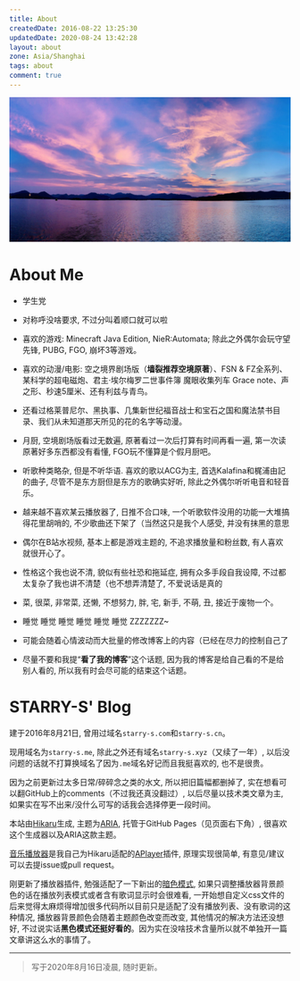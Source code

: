 ```yaml
---
title: About
createdDate: 2016-08-22 13:25:30
updatedDate: 2020-08-24 13:42:28
layout: about
zone: Asia/Shanghai
tags: about
comment: true
---
```


!["West Lake"](images/westlake.jpg "West Lake")

# About Me

 * 学生党

 * 对称呼没啥要求, 不过分叫着顺口就可以啦

 * 喜欢的游戏: Minecraft Java Edition, NieR:Automata; 除此之外偶尔会玩守望先锋, PUBG, FGO, 崩坏3等游戏。

 * 喜欢的动漫/电影: 空之境界剧场版（**墙裂推荐空境原著**）、FSN & FZ全系列、某科学的超电磁炮、君主·埃尔梅罗二世事件簿 魔眼收集列车 Grace note、声之形、秒速5厘米、还有利兹与青鸟。

 * 还看过格莱普尼尔、黑执事、几集新世纪福音战士和宝石之国和魔法禁书目录、我们从未知道那天所见的花的名字等动漫。

 * 月厨, 空境剧场版看过无数遍, 原著看过一次后打算有时间再看一遍, 第一次读原著好多东西都没有看懂, FGO玩不懂算是个假月厨吧。

 * 听歌种类略杂, 但是不听华语. 喜欢的歌以ACG为主, 首选Kalafina和梶浦由記的曲子, 尽管不是东方厨但是东方的歌确实好听, 除此之外偶尔听听电音和轻音乐。

 * 越来越不喜欢某云播放器了, 日推不合口味, 一个听歌软件没用的功能一大堆搞得花里胡哨的, 不少歌曲还下架了（当然这只是我个人感受, 并没有抹黑的意思

 * 偶尔在B站水视频, 基本上都是游戏主题的, 不追求播放量和粉丝数, 有人喜欢就很开心了。

 * 性格这个我也说不清, 貌似有些社恐和拖延症, 拥有众多手段自我设障, 不过都太复杂了我也讲不清楚（也不想弄清楚了, 不爱说话是真的

 * 菜, 很菜, 非常菜, 还懒, 不想努力, 胖, 宅, 新手, 不萌, 丑, 接近于废物一个。

 * 睡觉 睡觉 睡觉 睡觉 睡觉 睡觉 ZZZZZZZ~

 * 可能会随着心情波动而大批量的修改博客上的内容（已经在尽力的控制自己了

 * 尽量不要和我提“**看了我的博客**”这个话题, 因为我的博客是给自己看的不是给别人看的, 所以我有时会尽可能的结束这个话题。

# STARRY-S' Blog

建于2016年8月21日, 曾用过域名`starry-s.com`和`starry-s.cn`。

现用域名为`starry-s.me`, 除此之外还有域名`starry-s.xyz`（又续了一年）, 以后没问题的话就不打算换域名了因为`.me`域名好记而且我挺喜欢的, 也不是很贵。

因为之前更新过太多日常/碎碎念之类的水文, 所以把旧篇幅都删掉了, 实在想看可以翻GitHub上的comments（不过我还真没翻过）, 以后尽量以技术类文章为主, 如果实在写不出来/没什么可写的话我会选择停更一段时间。

本站由[Hikaru](https://hikaru.alynx.one/)生成, 主题为[ARIA](https://github.com/AlynxZhou/hikaru-theme-aria), 托管于GitHub Pages（见页面右下角）, 很喜欢这个生成器以及ARIA这款主题。

[音乐播放器](https://github.com/STARRY-S/hikaru-generator-aplayer)是我自己为Hikaru适配的[APlayer](https://github.com/MoePlayer/APlayer)插件, 原理实现很简单, 有意见/建议可以去提issue或pull request。

刚更新了播放器插件, 勉强适配了一下新出的[暗色模式](https://sh.alynx.one/posts/Dark-Mode-in-Theme/), 如果只调整播放器背景颜色的话在播放列表模式或者含有歌词显示时会很难看, 一开始想自定义css文件的后来觉得太麻烦得增加很多代码所以目前只是适配了没有播放列表、没有歌词的这种情况, 播放器背景颜色会随着主题颜色改变而改变, 其他情况的解决方法还没想好, 不过说实话**黑色模式还挺好看的**。因为实在没啥技术含量所以就不单独开一篇文章讲这么水的事情了。

----

<!--aplayer
{
    "name": "尼尔机械纪元 Nier Automata - Soundtrack Medley",
    "artist": "Animenz",
    "theme": "#F6890E",
    "url": "https://music.starry-s.me/music/0f0e_0758_070b_8de6859a81025aae1e540aed59439f48.m4a",
    "cover": "https://music.starry-s.me/music/cover/109951163092751719.jpg"
}
-->

> 写于2020年8月16日凌晨, 随时更新。

